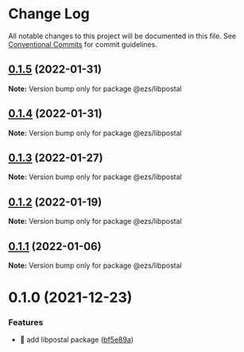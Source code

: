 # Change Log

All notable changes to this project will be documented in this file.
See [Conventional Commits](https://conventionalcommits.org) for commit guidelines.

## [0.1.5](https://github.com/Inist-CNRS/ezs/compare/@ezs/libpostal@0.1.4...@ezs/libpostal@0.1.5) (2022-01-31)

**Note:** Version bump only for package @ezs/libpostal





## [0.1.4](https://github.com/Inist-CNRS/ezs/compare/@ezs/libpostal@0.1.3...@ezs/libpostal@0.1.4) (2022-01-31)

**Note:** Version bump only for package @ezs/libpostal





## [0.1.3](https://github.com/Inist-CNRS/ezs/compare/@ezs/libpostal@0.1.2...@ezs/libpostal@0.1.3) (2022-01-27)

**Note:** Version bump only for package @ezs/libpostal





## [0.1.2](https://github.com/Inist-CNRS/ezs/compare/@ezs/libpostal@0.1.1...@ezs/libpostal@0.1.2) (2022-01-19)

**Note:** Version bump only for package @ezs/libpostal





## [0.1.1](https://github.com/Inist-CNRS/ezs/compare/@ezs/libpostal@0.1.0...@ezs/libpostal@0.1.1) (2022-01-06)

**Note:** Version bump only for package @ezs/libpostal





# 0.1.0 (2021-12-23)


### Features

* 🎸 add libpostal package ([bf5e89a](https://github.com/Inist-CNRS/ezs/commit/bf5e89aed5914d7b844058fc71f4046d467cad79))
